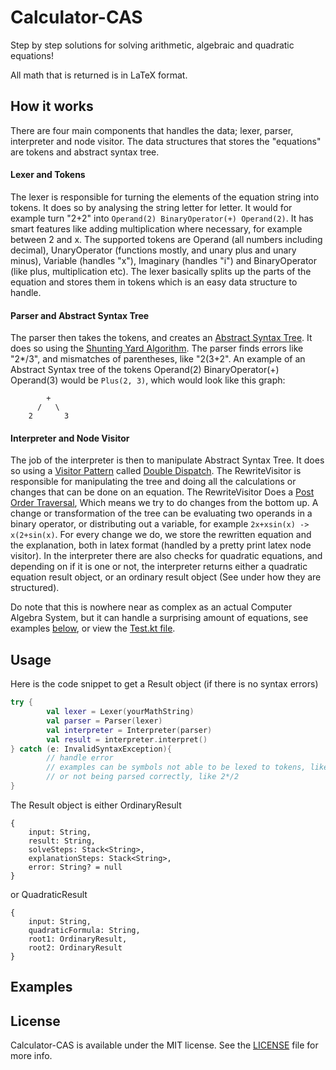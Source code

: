 # Calculator-CAS
Step by step solutions for solving arithmetic, algebraic and quadratic equations!

All math that is returned is in LaTeX format.

## How it works
There are four main components that handles the data; lexer, parser, interpreter and node visitor. 
The data structures that stores the "equations" are tokens and abstract syntax tree.

#### Lexer and Tokens
The lexer is responsible for turning the elements of the equation string into tokens.
It does so by analysing the string letter for letter. It would for example turn "2+2" into 
` Operand(2) BinaryOperator(+) Operand(2) `. It has smart features like adding multiplication
where necessary, for example between 2 and x. The supported tokens are Operand (all numbers including decimal),
UnaryOperator (functions mostly, and unary plus and unary minus), Variable (handles "x"), Imaginary (handles "i") and
BinaryOperator (like plus, multiplication etc). The lexer basically splits up the parts of the equation and stores them in 
tokens which is an easy data structure to handle.

#### Parser and Abstract Syntax Tree
The parser then takes the tokens, and creates an [Abstract Syntax Tree](https://en.wikipedia.org/wiki/Abstract_syntax_tree).
It does so using the [Shunting Yard Algorithm](https://en.wikipedia.org/wiki/Shunting-yard_algorithm). 
The parser finds errors like "2*/3", and mismatches of parentheses, like "2(3+2". 
An example of an Abstract Syntax tree of the tokens Operand(2) BinaryOperator(+) Operand(3) would be 
`Plus(2, 3)`, which would look like this graph:
```
        +
      /   \
    2       3
```

#### Interpreter and Node Visitor
The job of the interpreter is then to manipulate Abstract Syntax Tree. It does so using a [Visitor Pattern](https://en.wikipedia.org/wiki/Visitor_pattern) 
called [Double Dispatch](https://en.wikipedia.org/wiki/Double_dispatch). The RewriteVisitor is responsible for
manipulating the tree and doing all the calculations or changes that can be done on an equation. The RewriteVisitor
Does a [Post Order Traversal](https://www.techiedelight.com/postorder-tree-traversal-iterative-recursive/), Which means we
try to do changes from the bottom up. A change or transformation of the tree can be evaluating two operands in a binary operator, 
or distributing out a variable, for example `2x+xsin(x) -> x(2+sin(x)`. For every change we do, we store the rewritten
equation and the explanation, both in latex format (handled by a pretty print latex node visitor). In the interpreter there 
are also checks for quadratic equations, and depending on if it is one or not, the interpreter returns either a 
quadratic equation result object, or an ordinary result object (See under how they are structured).

Do note that this is nowhere near as complex as an actual Computer Algebra System, but it can handle a surprising
amount of equations, see examples [below](#Examples), or view the [Test.kt file](com/havardp/test/Test.kt).


## Usage
Here is the code snippet to get a Result object (if there is no syntax errors)
```kotlin
try {
        val lexer = Lexer(yourMathString)
        val parser = Parser(lexer)
        val interpreter = Interpreter(parser)
        val result = interpreter.interpret()
} catch (e: InvalidSyntaxException){
        // handle error 
        // examples can be symbols not able to be lexed to tokens, like "2+a"
        // or not being parsed correctly, like 2*/2
}
```

The Result object is either OrdinaryResult
```
{
    input: String,
    result: String,
    solveSteps: Stack<String>,
    explanationSteps: Stack<String>, 
    error: String? = null
}
```

or QuadraticResult
```
{
    input: String,
    quadraticFormula: String,
    root1: OrdinaryResult,
    root2: OrdinaryResult
}
```

## Examples

## License
Calculator-CAS is available under the MIT license. See the [LICENSE](LICENSE) file for more info.